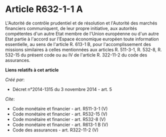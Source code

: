 # Article R632-1-1 A

L'Autorité de contrôle prudentiel et de résolution et l'Autorité des marchés financiers communiquent, de leur propre
initiative, aux autorités compétentes d'un autre Etat membre de l'Union européenne ou d'un autre Etat partie à l'accord sur
l'Espace économique européen toute information essentielle, au sens de l'article R. 613-1 B, pour l'accomplissement des
missions similaires à celles mentionnées aux articles R. 511-3-1, R. 532-8, R. 532-15 du présent code ou au IV de l'article
R. 322-11-2 du code des assurances.

**Liens relatifs à cet article**

_Créé par_:

  - Décret n°2014-1315 du 3 novembre 2014 - art. 5

_Cite_:

  - Code monétaire et financier - art. R511-3-1 (V)
  - Code monétaire et financier - art. R532-15 (V)
  - Code monétaire et financier - art. R532-8 (V)
  - Code monétaire et financier - art. R613-1 B (V)
  - Code des assurances - art. R322-11-2 (V)
